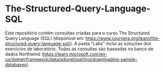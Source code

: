 # The-Structured-Query-Language-SQL

Este repositório contém consultas criadas para o curso The Structured Query Language (SQL) (disponível em: https://www.coursera.org/learn/the-structured-query-language-sql/). A pasta "Labs" inclui as soluções dos exercícios de laboratório. Todas as consultas são baseadas no banco de dados Northwind (https://learn.microsoft.com/en-us/dotnet/framework/data/adonet/sql/linq/downloading-sample-databases).
